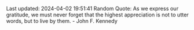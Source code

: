 Last updated: 2024-04-02 19:51:41
Random Quote: As we express our gratitude, we must never forget that the highest appreciation is not to utter words, but to live by them. - John F. Kennedy